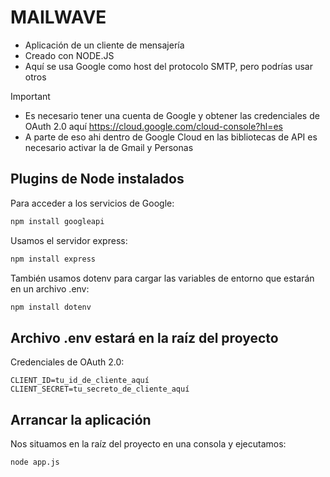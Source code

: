# MAILWAVE
- Aplicación de un cliente de mensajería
- Creado con NODE.JS
- Aquí se usa Google como host del protocolo SMTP, pero podrías usar otros
> [!IMPORTANT]
> * Es necesario tener una cuenta de Google y obtener las credenciales de OAuth 2.0 aquí https://cloud.google.com/cloud-console?hl=es
> * A parte de eso ahi dentro de Google Cloud en las bibliotecas de API es necesario activar la de Gmail y Personas

## Plugins de Node instalados
Para acceder a los servicios de Google:
```sh
npm install googleapi
```
Usamos el servidor express:
```sh
npm install express
```
También usamos dotenv para cargar las variables de entorno que estarán en un archivo .env:
```sh
npm install dotenv
```

## Archivo .env estará en la raíz del proyecto
Credenciales de OAuth 2.0:
```.env
CLIENT_ID=tu_id_de_cliente_aquí
CLIENT_SECRET=tu_secreto_de_cliente_aquí
```

## Arrancar la aplicación
Nos situamos en la raíz del proyecto en una consola y ejecutamos:
```sh
node app.js
```
